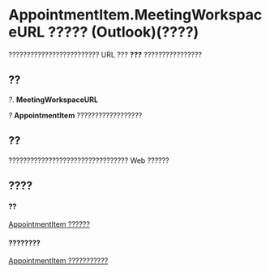 
# AppointmentItem.MeetingWorkspaceURL ????? (Outlook)(????)

????????????????????????? URL ??? **???** ????????????????


## ??

 _?_. **MeetingWorkspaceURL**

 _?_ **AppointmentItem** ??????????????????


## ??

????????????????????????????????? Web ??????


## ????


#### ??


[AppointmentItem ??????](204a409d-654e-27aa-643a-8344c631b82d.md)
#### ????????


[AppointmentItem ???????????](http://msdn.microsoft.com/library/c72c459d-6d3c-7a05-aa4a-b1b767ddc0b2%28Office.15%29.aspx)